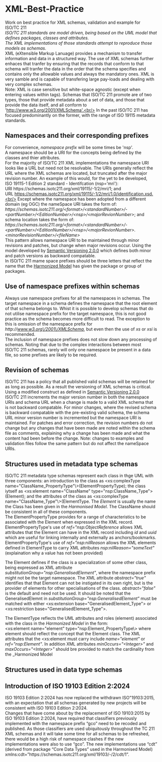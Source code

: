 # XML-Best-Practice
Work on best practice for XML schemas, validation and example for ISO\/TC&nbsp;211<br/>
_ISO\/TC&nbsp;211 standards are model driven, being based on the UML model that defines packages, classes and attributes.<br/>
The XML implementations of those standards attempt to reproduce those models as schemas._<br/>
XML (eXtensible Markup Lanuage) provides a mechanism to transfer information and data in a structured way. The use of XML schemas further enhaces that tranfer by ensuring that the records that conform to that schema will tranfer the data in the order that the schema specifies and contains only the allowable values and always the mandatory ones. XML is very samble and is capable of transfering large pay-loads and dealing with very complex schemas.<br/>
Note: XML is case sensitive but white-space agnostic (except when entering values within tags).
Schemas that ISO\/TC 211 promote are of two types, those that provide metadata about a set of data, and those that provide the data itself, and all conform to 'http://www.w3.org/2001/XMLSchema'.<br/>
In the past ISO\/TC 211 has focused predominantly on the former, with the range of ISO 19115 metadata standards.
## Namespaces and their corresponding prefixes
For convenience, _namespace prefix_ will be some times be 'nsp'.<br/>
A namespace should be a URI for the concepts being defined by the classes and thier attributes.<br/>
For the majority of ISO\/TC&nbsp;211 XML implementations the namespace URI looks like a URL but need not be resolvable. The URIs generally reflect the URL where the XML schemas are located, but truncated after the major revision number. An example of this would, for the yet to be developed, ISO&nbsp;19115-1&nbsp;Edition&nbsp;2 standard - Identifcation (nsp='mri'):<br/>
URI https:\/\/schemas.isotc211.org\/xml\/19115\/-1\/2\/mri\/1; and<br/>
URL https://schemas.isotc211.org/xml/19115/-1/2/mri/1.0/identification.xsd.<br/>
Except where the namespace has been adopted from a different domain (eg OGC) the nameSpace URI takes the form of:<br/>
_https:\/\/schemas.isotc211.org\/\<format\>\/\<standardNumber\>\/-\<partNumber\>\/\<EditionNumber\>\/\<nsp\>\/\<majorRevionNumber\>_; and<br/>
schema location takes the form of:<br/>
_https:\/\/schemas.isotc211.org\/\<format\>\/\<standardNumber\>\/-\<partNumber\>\/\<EditionNumber\>\/\<nsp\>\/\<majorRevionNumber\>.\<minorRevisionNumber\>\/\<fileName\>_<br/>
This pattern allows namespace URI to be maintained through minor revisions and patches, but change when major revisions occur. Using the model developed by <a href="https://semver.org/">Semantic&nbsp;Versioning&nbsp;2.0.0</a> which defines both minor and patch versions as backward compatable.<br/>
In ISO\/TC&nbsp;211 mame space prefixes should be three letters that reflect the name that the <a href="https://github.com/ISO-TC211/HMMG" target="_blank">Harmonized&nbsp;Model</a> has given the package or group of packages.
## Use of namespace prefixes within schemas
Always use namespace prefixes for all the namespaces in schemas. The target namespace in a schema defines the namespace that the root element of that schema belongs to. Whist it is possible to develop schemas that do not utilise namespace prefix for the target namespace, this is not good practice as the schema becomes more difficult to read. The exception to this is omission of the namespace prefix for _http:\/\/www.w3.org\/2001\/XMLSchema_, but even then the use of _xs_ or _xsi_ is recommended.<br/>
The inclusion of namespace prefixes does not slow down any processing of schemas. Noting that due to the complex interactions between most ISO\/TC&nbsp;211 schemas, rarely will only one namespace be present in a data file, so some prefixes are likely to be required. 
## Revision of schemas
ISO\/TC&nbsp;211 has a policy that all published valid schemas will be retained for as long as possible. As a result the versioning of XML schemas is critical. Using a modified construct as defined in <a href="https://semver.org/">Semantic Versioning 2.0.0</a> ISO\/TC&nbsp;211 increments the major version number in both the namespace URIs and schema URL when a change is made to a valid XML schema that is not backward compatable. For minor changes, where the revised schema is backward compatable with the pre-existing valid schema, the schema URL minor version number is incremented but the namespace URI is maintained. For patches and error correction, the revision numbers do not change but any changes that have been made are noted within the schema file as comments, explaining why a change has been made and what the content had been before the change. Note: changes to examples and validation files follow the same pattern but do not affect the nameSpace URIs.
## Structures used in metadata type schemas
ISO\/TC&nbsp;211 metadata type schemas represent each class in thge UML with three components: an introduction to the class as \<xs:complexType name="ClassName_PropertyType"\\\>(ElementPropertyType); the class iytself as \<xs:element name="ClassName" type="nsp:ClassName_Type"\> (Element); and the attributes of the class as \<xs:complexType name="ClassName_Type"\\\>(ElementType. The _Element_ is usually the name the Class has been given in the _Harmonised Model_. The ClassName should be consistent in all of these components.<br/>
The ElementPropertyType provides for a range of characteristics to be associated with the Element when expressed in the XML record. ElementPropertyType's use of _ref="nsp:ObjectReference_ allows XML attributes that the Element can have in the XML record including _id_ and _uuid_ which are useful for linking internally and externally as anchors\/bookmarks. ElementPropertyType's use of _ref="nsp:nilReason_ allows the XML elements defined in ElementType to carry XML attributes _nsp:nilReason="someText"_ (explaination why a value has not been provided)<br/>

The Element defines if the class is a specialization of some other class, being expressed as XML attribute _substitutionGroup="nsp:GeneralisedElement"_, where the namespace prefix might not be the target namespace. The XML attribute _abstract="true"_ identifies that that Element can not be instigated in its own right, but is the provider of elements for other specialisations of the class. _abstract="false"_ is the default and need not be used. It should be noted that the GeneralisedElemnt in _substitutionGroup="nsp:GeneralisedElement"_ must be matched with either \<xs:extension base="GeneralisedElement_Type"\> or \<xs:restriction base="GeneralisedElement_Type"\>.<br/>

The ElementType reflects the UML attributes and roles (element) associated with the class in the _Harmonized Model_ in the form:<br/>
\<xs:element name="element" type="nsp:Element_PropertyType\\\> where element should reflect the concept that the Element class. The XML attributes that the \<xs:element must carry include _name="element"_ or _ref="nsp:Element"_. In addition XML attributes _minOccurs="\<Integer\>"_ and _maxOccurs="\<Integer\>"_ should bre provided to match the cardinality from the _Harmonized Model

## Structures used in data type schemas
## Introduction of ISO 19103 Edition 2:2024
ISO&nbsp;19103&nbsp;Edition&nbsp;2:2024 has now replaced the withdrawn ISO&quot;19103:2015, with an expectation that all schemas generated by new projects will be consistent with ISO&nbsp;19103&nbsp;Edition&nbsp;2:2024.<br/>
Changes that have come about by the replacement of ISO&nbsp;19103:2015 by ISO&nbsp;19103&nbsp;Edition&nbsp;2:2024, have required that classifiers previously implemented with the namespace prefix “gco” need to be recoded and published. As those classifiers are used ubiquitously throughout the TC&nbsp;211 XML schemas and it will take some time for all schemas to be refreshed, there would be a high risk of namespace clashes if the new implementations were also to use “gco”. The new implementations use “cdt” (derived from package “Core Data Types” used in the Harmonised Model) xmlns:cdt=”https:\/\/schemas.isotc211.org\/xml/19103\/-\/2\/cdt\/1”.



